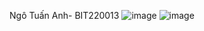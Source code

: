 Ngô Tuấn Anh- BIT220013
![image](https://github.com/user-attachments/assets/897928f0-0506-4412-be53-2d1d793fafdd)
![image](https://github.com/user-attachments/assets/a39ca51c-8b28-44bc-a418-ace2eb7131a0)
